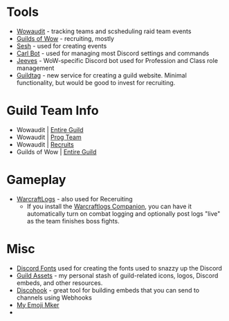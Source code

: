 
# Tools
  * [Wowaudit](https://wowaudit.com/us/thrall/compulsion) - tracking teams and scsheduling raid team events
  * [Guilds of Wow](https://guildsofwow.com/compulsion) - recruiting, mostly
  * [Sesh](https://sesh.fyi/dashboard/544636440726732821) - used for creating events
  * [Carl Bot](https://carl.gg/dashboard/544636440726732821/botsettings) - used for managing most Discord settings and commands
  * [Jeeves](https://www.jeeves.bot/servers/544636440726732821/dashboard) - WoW-specific Discord bot used for Profession and Class role management
  * [Guildtag](https://compulsion.guildtag.com/admin/) - new service for creating a guild website. Minimal functionality, but would be good to invest for recruiting.

# Guild Team Info
  * Wowaudit | [Entire Guild](https://wowaudit.com/sheet/us/thrall/compulsion/guild)
  * Wowaudit | [Prog Team](https://wowaudit.com/sheet/us/thrall/compulsion/prog-team)
  * Wowaudit | [Recruits](https://wowaudit.com/sheet/us/thrall/compulsion/recruits)
  * Guilds of Wow | [Entire Guild](https://docs.google.com/spreadsheets/d/1zOyxkobSOP881W3wFkEQcsNfcrrFhniXTWeTB9DQQ7A/edit?gid=1786779866#gid=1786779866)

# Gameplay
  * [WarcraftLogs](https://www.warcraftlogs.com/guild/id/790416) - also used for Receruiting
    * If you install the [Warcraftlogs Companion](https://www.overwolf.com/app/rpglogs_llc-warcraft_logs_companion), you can have it automatically turn on combat logging and optionally post logs "live" as the team finishes boss fights. 
# Misc
  * [Discord Fonts](https://lingojam.com/DiscordFonts) used for creating the fonts used to snazzy up the Discord
  * [Guild Assets](https://github.com/burntorangejedi/guildassets) - my personal stash of guild-related icons, logos, Discord embeds, and other resources.
  * [Discohook](https://discohook.org/) - great tool for building embeds that you can send to channels using Webhooks
  * [My Emoji Mker](https://myemojimaker.com/)
  * []()
